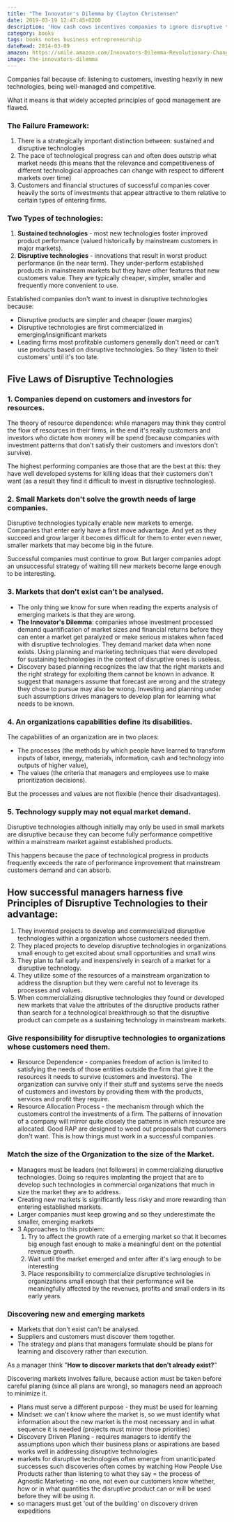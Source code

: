 ```yaml
---
title: "The Innovator's Dilemma by Clayton Christensen"
date: 2019-03-19 12:47:45+0200
description: 'How cash cows incentives companies to ignore disruptive technologies at their own peril. Discovering new markets also involves failure. Optimize plans for learning and discovery rather than execution.'
category: books
tags: books notes business entrepreneurship
dateRead: 2014-03-09
amazon: https://smile.amazon.com/Innovators-Dilemma-Revolutionary-Change-Business/dp/0062060244
image: the-innovators-dilemma
---
```


Companies fail because of: listening to customers, investing heavily in new technologies, being well-managed and competitive.

What it means is that widely accepted principles of good management are flawed.

### The Failure Framework:

1. There is a strategically important distinction between: sustained and disruptive technologies
2. The pace of technological progress can and often does outstrip what market needs (this means that the relevance and competitiveness of different technological approaches can change with respect to different markets over time)
3. Customers and financial structures of successful companies cover heavily the sorts of investments that appear attractive to them relative to certain types of entering firms.

### Two Types of technologies:

1. **Sustained technologies** - most new technologies foster improved product performance (valued historically by mainstream customers in major markets).
2. **Disruptive technologies** - innovations that result in worst product performance (in the near term). They under-perform established products in mainstream markets but they have other features that new customers value. They are typically cheaper, simpler, smaller and frequently more convenient to use.

Established companies don't want to invest in disruptive technologies because:

- Disruptive products are simpler and cheaper (lower margins)
- Disruptive technologies are first commercialized in emerging/insignificant markets
- Leading firms most profitable customers generally don't need or can't use products based on disruptive technologies. So they 'listen to their customers' until it's too late.

## Five Laws of Disruptive Technologies

### 1. Companies depend on customers and investors for resources.

The theory of resource dependence: while managers may think they control the flow of resources in their firms, in the end it's really customers and investors who dictate how money will be spend (because companies with investment patterns that don't satisfy their customers and investors don't survive).

The highest performing companies are those that are the best at this: they have well developed systems for killing ideas that their customers don't want (as a result they find it difficult to invest in disruptive technologies).

### 2. Small Markets don't solve the growth needs of large companies.

Disruptive technologies typically enable new markets to emerge. Companies that enter early have a first move advantage. And yet as they succeed and grow larger it becomes difficult for them to enter even newer, smaller markets that may become big in the future.

Successful companies must continue to grow. But larger companies adopt an unsuccessful strategy of waiting till new markets become large enough to be interesting.

### 3. Markets that don't exist can't be analysed.

- The only thing we know for sure when reading the experts analysis of emerging markets is that they are wrong.
- **The Innovator's Dilemma**: companies whose investment processed demand quantification of market sizes and financial returns before they can enter a market get paralyzed or make serious mistakes when faced with disruptive technologies. They demand market data when none exists. Using planning and marketing techniques that were developed for sustaining technologies in the context of disruptive ones is useless.
- Discovery based planning recognizes the law that the right markets and the right strategy for exploiting them cannot be known in advance. It suggest that managers assume that forecast are wrong and the strategy they chose to pursue may also be wrong. Investing and planning under such assumptions drives managers to develop plan for learning what needs to be known.

### 4. An organizations capabilities define its disabilities.

The capabilities of an organization are in two places:

- The processes (the methods by which people have learned to transform inputs of labor, energy, materials, information, cash and technology into outputs of higher value),
- The values (the criteria that managers and employees use to make prioritization decisions).

But the processes and values are not flexible (hence their disadvantages).

### 5. Technology supply may not equal market demand.

Disruptive technologies although initially may only be used in small markets are disruptive because they can become fully performance competitive within a mainstream market against established products.

This happens because the pace of technological progress in products frequently exceeds the rate of performance improvement that mainstream customers demand and can absorb.

## How successful managers harness five Principles of Disruptive Technologies to their advantage:

1. They invented projects to develop and commercialized disruptive technologies within a organization whose customers needed them.
2. They placed projects to develop disruptive technologies in organizations small enough to get excited about small opportunities and small wins
3. They plan to fail early and inexpensively in search of a market for a disruptive technology.
4. They utilize some of the resources of a mainstream organization to address the disruption but they were careful not to leverage its processes and values.
5. When commercializing disruptive technologies they found or developed new markets that value the attributes of the disruptive products rather than search for a technological breakthrough so that the disruptive product can compete as a sustaining technology in mainstream markets.

### Give responsibility for disruptive technologies to organizations whose customers need them.

- Resource Dependence - companies freedom of action is limited to satisfying the needs of those entities outside the firm that give it the resources it needs to survive (customers and investors). The organization can survive only if their stuff and systems serve the needs of customers and investors by providing them with the products, services and profit they require.
- Resource Allocation Process - the mechanism through which the customers control the investments of a firm. The patterns of innovation of a company will mirror quite closely the patterns in which resource are allocated. Good RAP are designed to weed out proposals that customers don't want. This is how things must work in a successful companies.

### Match the size of the Organization to the size of the Market.

- Managers must be leaders (not followers) in commercializing disruptive technologies. Doing so requires implanting the project that are to develop such technologies in commercial organizations that much in size the market they are to address.
- Creating new markets is significantly less risky and more rewarding than entering established markets.
- Larger companies must keep growing and so they underestimate the smaller, emerging markets
- 3 Approaches to this problem:
  1. Try to affect the growth rate of a emerging market so that it becomes big enough fast enough to make a meaningful dent on the potential revenue growth.
  2. Wait until the market emerged and enter after it's larg enough to be interesting
  3. Place responsibility to commercialize disruptive technologies in organizations small enough that their performance will be meaningfully affected by the revenues, profits and small orders in its early years.

### Discovering new and emerging markets

- Markets that don't exist can't be analysed.
- Suppliers and customers must discover them together.
- The strategy and plans that managers formulate should be plans for learning and discovery rather than execution.

As a manager think "**How to discover markets that don't already exist?**"

Discovering markets involves failure, because action must be taken before careful planing (since all plans are wrong), so managers need an approach to minimize it.

- Plans must serve a different purpose - they must be used for learning
- Mindset: we can't know where the market is, so we must identify what information about the new market is the most necessary and in what sequence it is needed (projects must mirror those priorities)
- Discovery Driven Planing - requires managers to identify the assumptions upon which their business plans or aspirations are based works well in addressing disruptive technologies
- markets for disruptive technologies often emerge from unanticipated successes such discoveries often comes by watching How People Use Products rather than listening to what they say = the process of Agnostic Marketing - no one, not even our customers know whether, how or in what quantities the disruptive product can or will be used before they will be using it.
- so managers must get 'out of the building' on discovery driven expeditions

